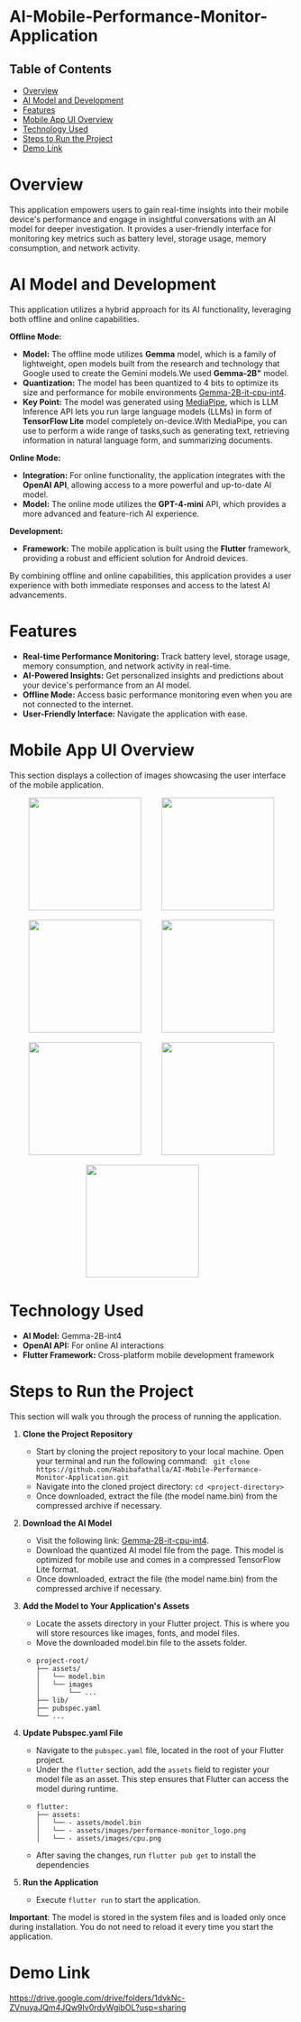 # AI-Mobile-Performance-Monitor-Application

## Table of Contents

- [Overview](#overview)
- [AI Model and Development](#ai-model-and-development)
- [Features](#features)
- [Mobile App UI Overview](#mobile-app-ui-overview)
- [Technology Used](#technology-used)
- [Steps to Run the Project](#steps-to-run-the-project)
- [Demo Link](#demo-link)

# Overview

This application empowers users to gain real-time insights into their mobile device's performance and engage in insightful conversations with an AI model for deeper investigation. It provides a user-friendly interface for monitoring key metrics such as battery level, storage usage, memory consumption, and network activity.

# AI Model and Development

This application utilizes a hybrid approach for its AI functionality, leveraging both offline and online capabilities.

**Offline Mode:**

- **Model:** The offline mode utilizes **Gemma** model, which is a family of lightweight, open models built from the research and technology that Google used to create the Gemini models.We used **Gemma-2B"** model.
- **Quantization:**  The model has been quantized to 4 bits to optimize its size and performance for mobile environments [Gemma-2B-it-cpu-int4](https://www.kaggle.com/models/google/gemma/tfLite/gemma-2b-it-cpu-int4).
- **Key Point:** The model was generated using [MediaPipe](https://ai.google.dev/edge/mediapipe/solutions/genai/llm_inference), which is  LLM Inference API lets you run large language models (LLMs) in form of **TensorFlow Lite** model completely on-device.With MediaPipe, you can use to perform a wide range of tasks,such as generating text, retrieving information in natural language form, and summarizing documents. 

**Online Mode:**

- **Integration:** For online functionality, the application integrates with the **OpenAI API**, allowing access to a more powerful and up-to-date AI model.
- **Model:** The online mode utilizes the **GPT-4-mini** API, which provides a more advanced and feature-rich AI experience.

**Development:**

- **Framework:** The mobile application is built using the **Flutter** framework, providing a robust and efficient solution for Android devices.

By combining offline and online capabilities, this application provides a user experience with both immediate responses and access to the latest AI advancements.

# Features

- **Real-time Performance Monitoring:** Track battery level, storage usage, memory consumption, and network activity in real-time.
- **AI-Powered Insights:** Get personalized insights and predictions about your device's performance from an AI model. 
- **Offline Mode:** Access basic performance monitoring even when you are not connected to the internet.
- **User-Friendly Interface:** Navigate the application with ease.

# Mobile App UI Overview

This section displays a collection of images showcasing the user interface of the mobile application.

<p align="center">
  <img src="/UI/offline_model.jpeg" width="200" />
   &nbsp; &nbsp; &nbsp; &nbsp;
  <img src="/UI/online_model.jpeg" width="200" /> 
</p>

<p align="center">
  <img src="UI/battery_info.jpeg" width="200" />
   &nbsp; &nbsp; &nbsp; &nbsp;
  <img src="UI/storage_info.jpeg" width="200" /> 
</p>

<p align="center">
  <img src="UI/memory_info.jpeg" width="200" />
   &nbsp; &nbsp; &nbsp; &nbsp;
  <img src="UI/Wifi_on.jpeg" width="200" /> 
</p>

  <p align="center">
  <img src="UI/wifi_off.jpeg" width="200" />
   &nbsp; &nbsp; &nbsp; &nbsp;
</p>





# Technology Used

- **AI Model:** Gemma-2B-int4 
- **OpenAI API:** For online AI interactions 
- **Flutter Framework:** Cross-platform mobile development framework 


# Steps to Run the Project

This section will walk you through the process of running the application.

1. **Clone the Project Repository**
   - Start by cloning the project repository to your local machine. Open your terminal and run the following command:
       ` git clone https://github.com/Habibafathalla/AI-Mobile-Performance-Monitor-Application.git`
   -  Navigate into the cloned project directory:
       `cd <project-directory>`
   -  Once downloaded, extract the file (the model name.bin) from the compressed archive if necessary.

2. **Download the AI Model**
   -  Visit the following link: [Gemma-2B-it-cpu-int4](https://www.kaggle.com/models/google/gemma/tfLite/gemma-2b-it-cpu-int4).
   -  Download the quantized AI model file from the page. This model is optimized for mobile use and comes in a compressed TensorFlow Lite format.
   -  Once downloaded, extract the file (the model name.bin) from the compressed archive if necessary.
3. **Add the Model to Your Application's Assets**
     - Locate the assets directory in your Flutter project. This is where you will store resources like images, fonts, and model files.
     - Move the downloaded model.bin file to the assets folder.
     -   ```
         project-root/
         ├── assets/
         │   └── model.bin
         │   └── images
         │       └── ...
         ├── lib/
         ├── pubspec.yaml
         └── ...
         ```

4. **Update Pubspec.yaml File**
      - Navigate to the `pubspec.yaml` file, located in the root of your Flutter project.
      - Under the `flutter` section, add the `assets` field to register your model file as an asset. This step ensures that Flutter can access the model during runtime.
      -  ```
         flutter:
         ├── assets:
         │   └── - assets/model.bin
         │   └── - assets/images/performance-monitor_logo.png
         │   └── - assets/images/cpu.png

         ```
      - After saving the changes, run `flutter pub get` to install the dependencies
5. **Run the Application**
      - Execute `flutter run` to start the application.
   
**Important**: The model is stored in the system files and is loaded only once during installation. You do not need to reload it every time you start the application.

# Demo Link
https://drive.google.com/drive/folders/1dvkNc-ZVnuyaJQm4JQw9Iv0rdyWgibOL?usp=sharing
